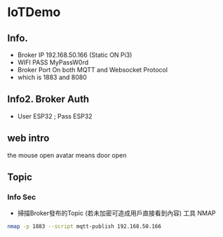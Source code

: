 # IoTDemo
## Info.
- Broker IP 192.168.50.166 (Static ON Pi3)
- WIFI PASS MyPassW0rd
- Broker Port On both MQTT and Websocket Protocol
- which is 1883 and 8080


## Info2. Broker Auth
- User ESP32 ; Pass ESP32


## web intro

the mouse open avatar means door open

## Topic

### Info Sec

- 掃描Broker發布的Topic (若未加密可造成用戶直接看到內容)
工具 NMAP
```bash 
nmap -p 1883 --script mqtt-publish 192.168.50.166
```

